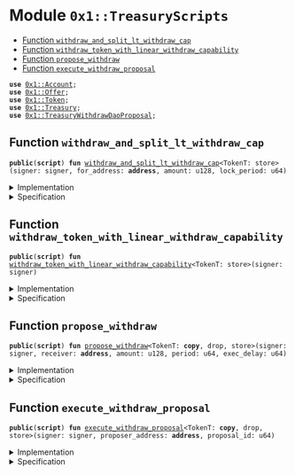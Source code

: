 
<a name="0x1_TreasuryScripts"></a>

# Module `0x1::TreasuryScripts`



-  [Function `withdraw_and_split_lt_withdraw_cap`](#0x1_TreasuryScripts_withdraw_and_split_lt_withdraw_cap)
-  [Function `withdraw_token_with_linear_withdraw_capability`](#0x1_TreasuryScripts_withdraw_token_with_linear_withdraw_capability)
-  [Function `propose_withdraw`](#0x1_TreasuryScripts_propose_withdraw)
-  [Function `execute_withdraw_proposal`](#0x1_TreasuryScripts_execute_withdraw_proposal)


<pre><code><b>use</b> <a href="Account.md#0x1_Account">0x1::Account</a>;
<b>use</b> <a href="Offer.md#0x1_Offer">0x1::Offer</a>;
<b>use</b> <a href="Token.md#0x1_Token">0x1::Token</a>;
<b>use</b> <a href="Treasury.md#0x1_Treasury">0x1::Treasury</a>;
<b>use</b> <a href="TreasuryWithdrawDaoProposal.md#0x1_TreasuryWithdrawDaoProposal">0x1::TreasuryWithdrawDaoProposal</a>;
</code></pre>



<a name="0x1_TreasuryScripts_withdraw_and_split_lt_withdraw_cap"></a>

## Function `withdraw_and_split_lt_withdraw_cap`



<pre><code><b>public</b>(<b>script</b>) <b>fun</b> <a href="TreasuryScripts.md#0x1_TreasuryScripts_withdraw_and_split_lt_withdraw_cap">withdraw_and_split_lt_withdraw_cap</a>&lt;TokenT: store&gt;(signer: signer, for_address: <b>address</b>, amount: u128, lock_period: u64)
</code></pre>



<details>
<summary>Implementation</summary>


<pre><code><b>public</b>(<b>script</b>) <b>fun</b> <a href="TreasuryScripts.md#0x1_TreasuryScripts_withdraw_and_split_lt_withdraw_cap">withdraw_and_split_lt_withdraw_cap</a>&lt;TokenT: store&gt;(
    signer: signer,
    for_address: <b>address</b>,
    amount: u128,
    lock_period: u64,
) {
    // 1. take cap: LinearWithdrawCapability&lt;TokenT&gt;
    <b>let</b> cap = <a href="Treasury.md#0x1_Treasury_remove_linear_withdraw_capability">Treasury::remove_linear_withdraw_capability</a>&lt;TokenT&gt;(&signer);

    // 2. withdraw token and split
    <b>let</b> (tokens, new_cap) = <a href="Treasury.md#0x1_Treasury_split_linear_withdraw_cap">Treasury::split_linear_withdraw_cap</a>(&<b>mut</b> cap, amount);

    // 3. deposit
    <a href="Account.md#0x1_Account_deposit_to_self">Account::deposit_to_self</a>(&signer, tokens);

    // 4. put or destroy key
    <b>if</b> (<a href="Treasury.md#0x1_Treasury_is_empty_linear_withdraw_capability">Treasury::is_empty_linear_withdraw_capability</a>(&cap)) {
        <a href="Treasury.md#0x1_Treasury_destroy_linear_withdraw_capability">Treasury::destroy_linear_withdraw_capability</a>(cap);
    } <b>else</b> {
        <a href="Treasury.md#0x1_Treasury_add_linear_withdraw_capability">Treasury::add_linear_withdraw_capability</a>(&signer, cap);
    };

    // 5. offer
    <a href="Offer.md#0x1_Offer_create">Offer::create</a>(&signer, new_cap, for_address, lock_period);
}
</code></pre>



</details>

<details>
<summary>Specification</summary>



<pre><code><b>pragma</b> verify = <b>false</b>;
</code></pre>



</details>

<a name="0x1_TreasuryScripts_withdraw_token_with_linear_withdraw_capability"></a>

## Function `withdraw_token_with_linear_withdraw_capability`



<pre><code><b>public</b>(<b>script</b>) <b>fun</b> <a href="TreasuryScripts.md#0x1_TreasuryScripts_withdraw_token_with_linear_withdraw_capability">withdraw_token_with_linear_withdraw_capability</a>&lt;TokenT: store&gt;(signer: signer)
</code></pre>



<details>
<summary>Implementation</summary>


<pre><code><b>public</b>(<b>script</b>) <b>fun</b> <a href="TreasuryScripts.md#0x1_TreasuryScripts_withdraw_token_with_linear_withdraw_capability">withdraw_token_with_linear_withdraw_capability</a>&lt;TokenT: store&gt;(
    signer: signer,
) {
    // 1. take cap
    <b>let</b> cap = <a href="Treasury.md#0x1_Treasury_remove_linear_withdraw_capability">Treasury::remove_linear_withdraw_capability</a>&lt;TokenT&gt;(&signer);

    // 2. withdraw token
    <b>let</b> tokens = <a href="Treasury.md#0x1_Treasury_withdraw_with_linear_capability">Treasury::withdraw_with_linear_capability</a>(&<b>mut</b> cap);

    // 3. deposit
    <a href="Account.md#0x1_Account_deposit_to_self">Account::deposit_to_self</a>(&signer, tokens);

    // 4. put or destroy key
    <b>if</b> (<a href="Treasury.md#0x1_Treasury_is_empty_linear_withdraw_capability">Treasury::is_empty_linear_withdraw_capability</a>(&cap)) {
        <a href="Treasury.md#0x1_Treasury_destroy_linear_withdraw_capability">Treasury::destroy_linear_withdraw_capability</a>(cap);
    } <b>else</b> {
        <a href="Treasury.md#0x1_Treasury_add_linear_withdraw_capability">Treasury::add_linear_withdraw_capability</a>(&signer, cap);
    };
}
</code></pre>



</details>

<details>
<summary>Specification</summary>



<pre><code><b>pragma</b> verify = <b>false</b>;
</code></pre>



</details>

<a name="0x1_TreasuryScripts_propose_withdraw"></a>

## Function `propose_withdraw`



<pre><code><b>public</b>(<b>script</b>) <b>fun</b> <a href="TreasuryScripts.md#0x1_TreasuryScripts_propose_withdraw">propose_withdraw</a>&lt;TokenT: <b>copy</b>, drop, store&gt;(signer: signer, receiver: <b>address</b>, amount: u128, period: u64, exec_delay: u64)
</code></pre>



<details>
<summary>Implementation</summary>


<pre><code><b>public</b>(<b>script</b>) <b>fun</b> <a href="TreasuryScripts.md#0x1_TreasuryScripts_propose_withdraw">propose_withdraw</a>&lt;TokenT: <b>copy</b> + drop + store&gt;(signer: signer, receiver: <b>address</b>, amount: u128, period: u64, exec_delay: u64){
    <a href="TreasuryWithdrawDaoProposal.md#0x1_TreasuryWithdrawDaoProposal_propose_withdraw">TreasuryWithdrawDaoProposal::propose_withdraw</a>&lt;TokenT&gt;(&signer, receiver, amount, period, exec_delay)
}
</code></pre>



</details>

<details>
<summary>Specification</summary>



<pre><code><b>pragma</b> verify = <b>false</b>;
</code></pre>



</details>

<a name="0x1_TreasuryScripts_execute_withdraw_proposal"></a>

## Function `execute_withdraw_proposal`



<pre><code><b>public</b>(<b>script</b>) <b>fun</b> <a href="TreasuryScripts.md#0x1_TreasuryScripts_execute_withdraw_proposal">execute_withdraw_proposal</a>&lt;TokenT: <b>copy</b>, drop, store&gt;(signer: signer, proposer_address: <b>address</b>, proposal_id: u64)
</code></pre>



<details>
<summary>Implementation</summary>


<pre><code><b>public</b>(<b>script</b>) <b>fun</b> <a href="TreasuryScripts.md#0x1_TreasuryScripts_execute_withdraw_proposal">execute_withdraw_proposal</a>&lt;TokenT:<b>copy</b> + drop + store&gt;(signer: signer, proposer_address: <b>address</b>,
                                                                   proposal_id: u64,){
    <a href="TreasuryWithdrawDaoProposal.md#0x1_TreasuryWithdrawDaoProposal_execute_withdraw_proposal">TreasuryWithdrawDaoProposal::execute_withdraw_proposal</a>&lt;TokenT&gt;(&signer, proposer_address, proposal_id);
}
</code></pre>



</details>

<details>
<summary>Specification</summary>



<pre><code><b>pragma</b> verify = <b>false</b>;
</code></pre>



</details>
